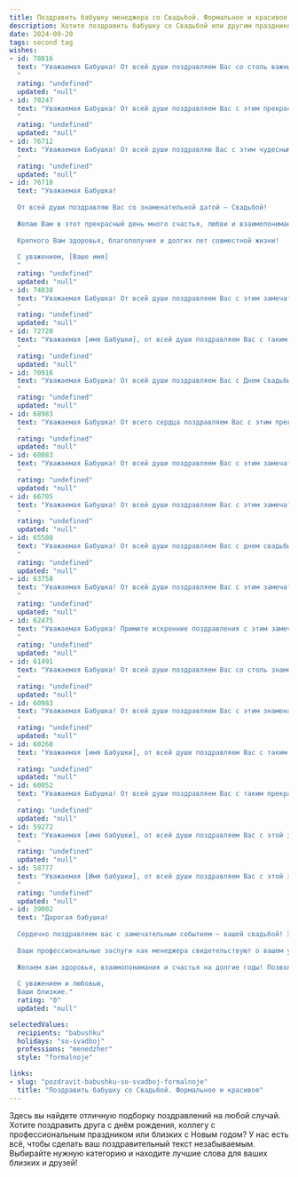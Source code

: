 ```yaml
---
title: Поздравить бабушку менеджера со Свадьбой. Формальное и красивое
description: Хотите поздравить бабушку со Свадьбой или другим праздником? Наш ИИ создаст незабываемое поздравление, а вы обязательно выделитесь среди других.  
date: 2024-09-20
tags: second tag
wishes:
- id: 78816
  text: "Уважаемая Бабушка! От всей души поздравляем Вас со столь важным событием – свадьбой! Желаем Вам и Вашей семье счастья, любви, благополучия и долгих лет совместной жизни! Пусть этот день станет началом новой главы в Вашей истории, наполненной радостью, гармонией и взаимопониманием.
  "
  rating: "undefined"
  updated: "null"
- id: 78247
  text: "Уважаемая Бабушка! От всей души поздравляем Вас с этим прекрасным днем – днем Вашей свадьбы! Желаем Вам долгих лет счастливой семейной жизни, крепкого здоровья, благополучия и радости! Пусть каждый день будет наполнен любовью, взаимопониманием и теплом!
  "
  rating: "undefined"
  updated: "null"
- id: 76712
  text: "Уважаемая Бабушка! От всей души поздравляю Вас с этим чудесным днём! Желаю Вам, чтобы Ваша свадьба стала началом новой, счастливой главы в Вашей жизни, полную любви, взаимопонимания и благополучия. Пусть профессиональный путь менеджера приносит Вам удовлетворение и радость, а семейная жизнь будет полна гармонией и счастьем!
  "
  rating: "undefined"
  updated: "null"
- id: 76710
  text: "Уважаемая Бабушка!
  
  От всей души поздравляю Вас со знаменательной датой — Свадьбой!
  
  Желаю Вам в этот прекрасный день много счастья, любви и взаимопонимания. Пусть Ваша семейная жизнь будет наполнена радостью, теплом и гармонией.
  
  Крепкого Вам здоровья, благополучия и долгих лет совместной жизни!
  
  С уважением, [Ваше имя]
  "
  rating: "undefined"
  updated: "null"
- id: 74038
  text: "Уважаемая Бабушка! От всей души поздравляем Вас с этим замечательным днем — днем свадьбы! Пусть Ваша жизнь будет наполнена любовью, счастьем и процветанием! Желаем Вам крепкого здоровья, благополучия и много радостных мгновений, проведенных вместе с любимым человеком.
  "
  rating: "undefined"
  updated: "null"
- id: 72720
  text: "Уважаемая [имя Бабушки], от всей души поздравляем Вас с таким замечательным событием - свадьбой [имя внука/внучки]! Желаем Вам крепкого здоровья, семейного счастья и процветания. Пусть этот день станет началом новой главы в Вашей жизни, наполненной любовью, радостью и гармонией.
  "
  rating: "undefined"
  updated: "null"
- id: 70916
  text: "Уважаемая Бабушка! От всей души поздравляем Вас с Днем Свадьбы! Желаем Вам крепкого здоровья, семейного благополучия и долгих лет совместной жизни, наполненных любовью, радостью и взаимопониманием. Пусть Ваша любовь, как хорошее вино, с годами становится только крепче!
  "
  rating: "undefined"
  updated: "null"
- id: 68983
  text: "Уважаемая Бабушка! От всего сердца поздравляем Вас с этим прекрасным днем - с Днем Вашей свадьбы! Желаем Вам крепкого здоровья, неиссякаемой любви и семейного благополучия. Пусть эта дата станет еще одним символом Вашей счастливой и долгой жизни!
  "
  rating: "undefined"
  updated: "null"
- id: 68083
  text: "Уважаемая Бабушка! От всей души поздравляем Вас с этим замечательным днем - днем Вашей золотой свадьбы! Желаем Вам крепкого здоровья, неиссякаемой любви и семейного счастья! Пусть этот день станет символом Вашей долгой и красивой истории любви, а Ваши внуки и правнуки продолжат Вашу семейную традицию - традицию любви, уважения и гармонии.
  "
  rating: "undefined"
  updated: "null"
- id: 66705
  text: "Уважаемая Бабушка! От всей души поздравляем Вас с этим замечательным событием - свадьбой Вашей [имя внука/внучки]! Желаем Вам, чтобы этот день стал началом новой, счастливой главы в Вашей жизни, наполненной любовью, радостью и благополучием. Пусть Ваша свадьба станет ярким праздником, который Вы будете вспоминать с теплотой и ностальгией!
  "
  rating: "undefined"
  updated: "null"
- id: 65508
  text: "Уважаемая Бабушка! От всей души поздравляем Вас с днем свадьбы! Желаем Вам долгих лет счастья, любви и взаимопонимания. Пусть Ваша жизнь будет наполнена радостью, теплом и заботой друг о друге. Пусть каждый день Вашей совместной жизни будет особенным, а профессиональные успехи продолжат радовать Вас. Счастья Вам, крепкого здоровья, благополучия и  всего самого светлого!
  "
  rating: "undefined"
  updated: "null"
- id: 63758
  text: "Уважаемая Бабушка! От всей души поздравляем Вас с этим замечательным событием - свадьбой! Желаем Вам и молодожёнам долгих лет совместной жизни, наполненной счастьем, любовью и взаимопониманием. Пусть Ваша мудрость и опыт всегда будут опорой для этой молодой семьи.
  "
  rating: "undefined"
  updated: "null"
- id: 62475
  text: "Уважаемая Бабушка! Примите искренние поздравления с этим замечательным днем – днем вашей свадьбы! Желаем вам крепкого здоровья, семейного благополучия,  неиссякаемой энергии и радости. Пусть эта дата станет напоминанием о вашей любви и верности, а ваша работа менеджером приносит вам удовлетворение и успех.
  "
  rating: "undefined"
  updated: "null"
- id: 61491
  text: "Уважаемая Бабушка! От всей души поздравляем Вас со столь знаменательным событием - свадьбой Ваших близких! Желаем им крепкой любви, безграничного счастья и долгих лет совместной жизни. Пусть их союз будет наполнен гармонией, взаимопониманием и нежностью. Будьте здоровы и счастливы!
  "
  rating: "undefined"
  updated: "null"
- id: 60983
  text: "Уважаемая Бабушка! От всей души поздравляем Вас с этим знаменательным событием - свадьбой Вашего внука! Желаем Вам крепкого здоровья, долголетия и чтобы эта радостная семейная традиция передавалась из поколения в поколение! Пусть Ваш опыт профессионального менеджера помогает Вам создавать уют и гармонию в Вашей семье!
  "
  rating: "undefined"
  updated: "null"
- id: 60268
  text: "Уважаемая [имя Бабушки], от всей души поздравляем Вас с таким знаменательным событием - свадьбой Вашего [имя внука/внучки]! Желаем Вам крепкого здоровья, долгих лет жизни, семейного счастья и благополучия. Пусть этот день станет началом новой, счастливой главы Вашей жизни, наполненной радостью, любовью и заботой!
  "
  rating: "undefined"
  updated: "null"
- id: 60052
  text: "Уважаемая Бабушка! От всей души поздравляем Вас с таким прекрасным событием - Вашей свадьбой! Желаем Вам долгих лет совместной жизни, наполненных счастьем, любовью и взаимопониманием. Пусть Ваша работа менеджера приносит Вам удовлетворение и новые возможности, а в семейной жизни царит уют и гармония!
  "
  rating: "undefined"
  updated: "null"
- id: 59272
  text: "Уважаемая [имя бабушки], от всей души поздравляем Вас с этой знаменательной датой! Желаем Вам и Вашему супругу долгих лет совместной жизни, наполненных любовью, счастьем и взаимопониманием. Пусть Ваша свадьба станет ярким событием, которое Вы будете вспоминать с теплотой и радостью!
  "
  rating: "undefined"
  updated: "null"
- id: 58777
  text: "Уважаемая [Имя бабушки], от всей души поздравляем Вас с этой знаменательной датой! Желаем Вам крепкого здоровья, семейного благополучия и долгих счастливых лет жизни! Пусть любовь и радость всегда царят в Вашем доме.
  "
  rating: "undefined"
  updated: "null"
- id: 39002
  text: "Дорогая бабушка!
  
  Сердечно поздравляем вас с замечательным событием – вашей свадьбой! Это радостный и значимый момент, который наполнен любовью, надеждой и новыми начинаниями. Пусть ваша жизнь вместе будет яркой, гармоничной и исполненной счастливых мгновений.
  
  Ваши профессиональные заслуги как менеджера свидетельствуют о вашем умении планировать и организовывать, а теперь пусть эти качества помогут создать крепкую и счастливою семью.
  
  Желаем вам здоровья, взаимопонимания и счастья на долгие годы! Позвольте каждому дню приносить вам радость и гармонию.
  
  С уважением и любовью,
  Ваши близкие."
  rating: "0"
  updated: "null"

selectedValues:
  recipients: "babushku"
  holidays: "so-svadboj"
  professions: "menedzher"
  style: "formalnoje"

links:
- slug: "pozdravit-babushku-so-svadboj-formalnoje"
  title: "Поздравить бабушку со Свадьбой. Формальное и красивое"
---
```


Здесь вы найдете отличную подборку поздравлений на любой случай. 
Хотите поздравить друга с днём рождения, коллегу с профессиональным праздником или близких с Новым годом? У нас есть всё, чтобы сделать ваш поздравительный текст незабываемым. Выбирайте нужную категорию и находите лучшие слова для ваших близких и друзей!
